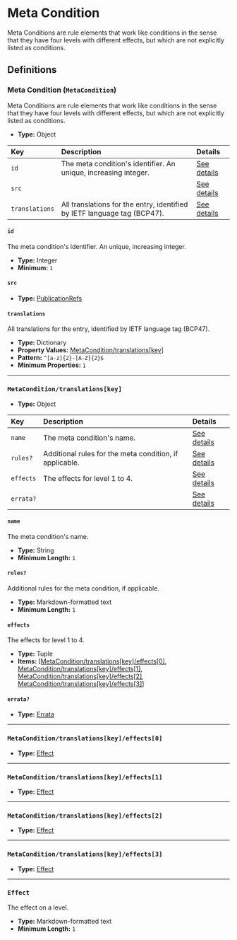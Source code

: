 # Meta Condition

Meta Conditions are rule elements that work like conditions in the sense that
they have four levels with different effects, but which are not explicitly
listed as conditions.

## Definitions

### <a name="MetaCondition"></a> Meta Condition (`MetaCondition`)

Meta Conditions are rule elements that work like conditions in the sense that
they have four levels with different effects, but which are not explicitly
listed as conditions.

- **Type:** Object

Key | Description | Details
:-- | :-- | :--
`id` | The meta condition's identifier. An unique, increasing integer. | <a href="#MetaCondition/id">See details</a>
`src` |  | <a href="#MetaCondition/src">See details</a>
`translations` | All translations for the entry, identified by IETF language tag (BCP47). | <a href="#MetaCondition/translations">See details</a>

#### <a name="MetaCondition/id"></a> `id`

The meta condition's identifier. An unique, increasing integer.

- **Type:** Integer
- **Minimum:** `1`

#### <a name="MetaCondition/src"></a> `src`

- **Type:** <a href="./source/_PublicationRef.md#PublicationRefs">PublicationRefs</a>

#### <a name="MetaCondition/translations"></a> `translations`

All translations for the entry, identified by IETF language tag (BCP47).

- **Type:** Dictionary
- **Property Values:** <a href="#MetaCondition/translations[key]">MetaCondition/translations[key]</a>
- **Pattern:** `^[a-z]{2}-[A-Z]{2}$`
- **Minimum Properties:** `1`

---

### <a name="MetaCondition/translations[key]"></a> `MetaCondition/translations[key]`

- **Type:** Object

Key | Description | Details
:-- | :-- | :--
`name` | The meta condition's name. | <a href="#MetaCondition/translations[key]/name">See details</a>
`rules?` | Additional rules for the meta condition, if applicable. | <a href="#MetaCondition/translations[key]/rules">See details</a>
`effects` | The effects for level 1 to 4. | <a href="#MetaCondition/translations[key]/effects">See details</a>
`errata?` |  | <a href="#MetaCondition/translations[key]/errata">See details</a>

#### <a name="MetaCondition/translations[key]/name"></a> `name`

The meta condition's name.

- **Type:** String
- **Minimum Length:** `1`

#### <a name="MetaCondition/translations[key]/rules"></a> `rules?`

Additional rules for the meta condition, if applicable.

- **Type:** Markdown-formatted text
- **Minimum Length:** `1`

#### <a name="MetaCondition/translations[key]/effects"></a> `effects`

The effects for level 1 to 4.

- **Type:** Tuple
- **Items:** [<a href="MetaCondition/translations[key]/effects[0]">MetaCondition/translations[key]/effects[0]</a>, <a href="MetaCondition/translations[key]/effects[1]">MetaCondition/translations[key]/effects[1]</a>, <a href="MetaCondition/translations[key]/effects[2]">MetaCondition/translations[key]/effects[2]</a>, <a href="MetaCondition/translations[key]/effects[3]">MetaCondition/translations[key]/effects[3]</a>]

#### <a name="MetaCondition/translations[key]/errata"></a> `errata?`

- **Type:** <a href="./source/_Erratum.md#Errata">Errata</a>

---

### <a name="MetaCondition/translations[key]/effects[0]"></a> `MetaCondition/translations[key]/effects[0]`

- **Type:** <a href="#Effect">Effect</a>

---

### <a name="MetaCondition/translations[key]/effects[1]"></a> `MetaCondition/translations[key]/effects[1]`

- **Type:** <a href="#Effect">Effect</a>

---

### <a name="MetaCondition/translations[key]/effects[2]"></a> `MetaCondition/translations[key]/effects[2]`

- **Type:** <a href="#Effect">Effect</a>

---

### <a name="MetaCondition/translations[key]/effects[3]"></a> `MetaCondition/translations[key]/effects[3]`

- **Type:** <a href="#Effect">Effect</a>

---

### <a name="Effect"></a> `Effect`

The effect on a level.

- **Type:** Markdown-formatted text
- **Minimum Length:** `1`
